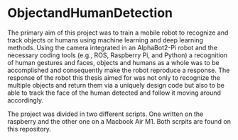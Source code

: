 # ObjectandHumanDetection

The primary aim of this project was to train a mobile robot to recognize and track objects or humans using machine learning and deep learning methods. Using the camera integrated in an AlphaBot2-Pi robot and the necessary coding tools (e.g., ROS, Raspberry Pi, and Python) a recognition of human gestures and faces, objects and humans as a whole was to be accomplished and consequently make the robot reproduce a response. The response of the robot this thesis aimed for was not only to recognize the multiple objects and return them via a uniquely design code but also to be able to track the face of the human detected and follow it moving around accordingly. 


The project was divided in two different scripts. One written on the raspberry and the other one on a Macbook Air M1. Both scrpits are found on this repository.

